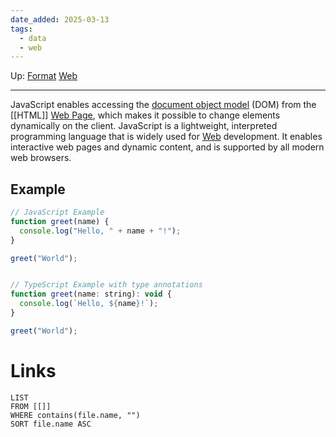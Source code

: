 ```yaml
---
date_added: 2025-03-13
tags:
  - data
  - web
---
```

Up: [Format](Format.md) [Web](Web/Web.md)
___
 JavaScript enables accessing the [document object model](Document%20Object%20Model.md) (DOM) from the [[HTML]] [Web Page](Web%20Page.md), which makes it possible to change elements dynamically on the client.
 JavaScript is a lightweight, interpreted programming language that is widely used for [Web](Web/Web.md) development. It enables interactive web pages and dynamic content, and is supported by all modern web browsers.
## Example
```javascript
// JavaScript Example
function greet(name) {
  console.log("Hello, " + name + "!");
}

greet("World");


// TypeScript Example with type annotations
function greet(name: string): void {
  console.log(`Hello, ${name}!`);
}

greet("World");
```
# Links
```dataview
LIST
FROM [[]]
WHERE contains(file.name, "")
SORT file.name ASC
```
